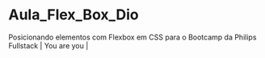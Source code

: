 # Aula_Flex_Box_Dio
Posicionando elementos com Flexbox em CSS para o Bootcamp da Philips Fullstack | You are you |
